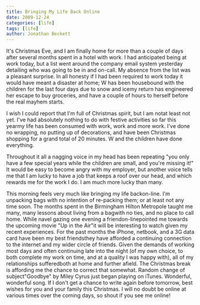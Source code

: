 ```yaml
---
title: Bringing My Life Back Online
date: 2009-12-24
categories: [life]
tags: [life]
author: Jonathan Beckett
---
```


It's Christmas Eve, and I am finally home for more than a couple of days after several months spent in a hotel with work. I had anticipated being at work today, but a list went around the company email system yesterday detailing who was going to be in and on-call. My absence from the list was a pleasant surprise. In all honesty if I had been required to work today it would have meant a disaster at home; W has been housebound with the children for the last four days due to snow and icemy return has engineered her escape to buy groceries, and have a couple of hours to herself before the real mayhem starts.

I wish I could report that I'm full of Christmas spirit, but I am notat least not yet. I've had absolutely nothing to do with festive activities so far this yearmy life has been consumed with work, work and more work. I've done no wrapping, no putting up of decorations, and have been Christmas shopping for a grand total of 20 minutes. W and the children have done everything.

Throughout it all a nagging voice in my head has been repeating "you only have a few special years while the children are small, and you're missing it!" It would be easy to become angry with my employer, but another voice tells me that I am lucky to have a job that keeps a roof over our head, and which rewards me for the work I do. I am much more lucky than many.

This morning feels very much like bringing my life backon-line. I'm unpacking bags with no intention of re-packing them; or at least not any time soon. The months spent in the Birmingham Hilton Metropole taught me many, many lessons about living from a bagwith no ties, and no place to call home. While navel gazing one evening a friendon-linepointed me towards the upcoming movie "Up in the Air"it will be interesting to watch given my recent experiences. For the past months the iPhone, netbook, and a 3G data card have been my best friendsthey have afforded a continuing connection to the internet and my wider circle of friends. Given the demands of working most days and often continuing late into the night (of my own choice, to both complete my work on time, and at a quality I was happy with), all of my relationships sufferedboth at home and further afield. The Christmas break is affording me the chance to correct that somewhat. Random change of subject"Goodbye" by Miley Cyrus just began playing on iTunes. Wonderful, wonderful song. If I don't get a chance to write again before tomorrow, best wishes for you and your family this Christmas. I will no doubt be online at various times over the coming days, so shout if you see me online!